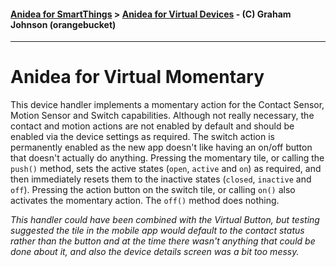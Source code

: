 #### [Anidea for SmartThings](../../../README.md) > [Anidea for Virtual Devices](../../../README.md#anidea-for-virtual-devices) - (C) Graham Johnson (orangebucket)
---

# Anidea for Virtual Momentary
This device handler implements a momentary action for the Contact Sensor, Motion Sensor and Switch capabilities. Although not really necessary, the contact and motion actions are not enabled by default and should be enabled via the device settings as required. The switch action is permanently enabled as the new app doesn't like having an on/off button that doesn't actually do anything. Pressing the momentary tile, or calling the `push()` method, sets the active states (`open`, `active` and `on`) as required, and then immediately resets them to the inactive states (`closed`, `inactive` and `off`). Pressing the action button on the switch tile, or calling `on()` also activates the momentary action. The `off()` method does nothing.

*This handler could have been combined with the Virtual Button, but testing suggested the tile in the mobile app would default to the contact status rather than the button and at the time there wasn't anything that could be done about it, and also the device details screen was a bit too messy.*
